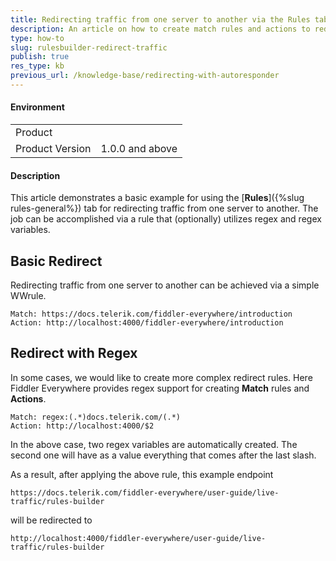 ```yaml
---
title: Redirecting traffic from one server to another via the Rules tab
description: An article on how to create match rules and actions to redirect traffic while using regex variables
type: how-to
slug: rulesbuilder-redirect-traffic
publish: true
res_type: kb
previous_url: /knowledge-base/redirecting-with-autoresponder
---
```



#### Environment

|   |   |
|---|---|
| Product   |
| Product Version | 1.0.0 and above  |

#### Description

This article demonstrates a basic example for using the [**Rules**]({%slug rules-general%}) tab for redirecting traffic from one server to another. The job can be accomplished via a rule that (optionally) utilizes regex and regex variables.


## Basic Redirect

Redirecting traffic from one server to another can be achieved via a simple WWrule.


```JS
Match: https://docs.telerik.com/fiddler-everywhere/introduction
Action: http://localhost:4000/fiddler-everywhere/introduction
```

## Redirect with Regex

In some cases, we would like to create more complex redirect rules. Here Fiddler Everywhere provides regex support for creating **Match** rules and **Actions**.

```JS
Match: regex:(.*)docs.telerik.com/(.*)
Action: http://localhost:4000/$2
```

In the above case, two regex variables are automatically created. The second one will have as a value everything that comes after the last slash. 

As a result, after applying the above rule, this example endpoint
```
https://docs.telerik.com/fiddler-everywhere/user-guide/live-traffic/rules-builder
```
will be redirected to
```
http://localhost:4000/fiddler-everywhere/user-guide/live-traffic/rules-builder
```